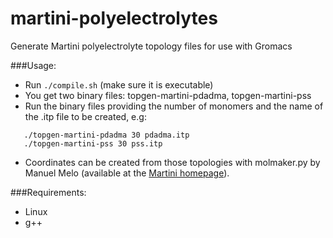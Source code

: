 # martini-polyelectrolytes
Generate Martini polyelectrolyte topology files for use with Gromacs

###Usage:
 - Run `./compile.sh` (make sure it is executable)
 - You get two binary files: topgen-martini-pdadma, topgen-martini-pss
 - Run the binary files providing the number of monomers and the name of the .itp file to be created, e.g:
```
   ./topgen-martini-pdadma 30 pdadma.itp 
   ./topgen-martini-pss 30 pss.itp
```
- Coordinates can be created from those topologies with molmaker.py by Manuel Melo (available at the 
[Martini homepage](http://cgmartini.nl/index.php/tools2/proteins-and-bilayers)).

###Requirements:
 - Linux 
 - g++
